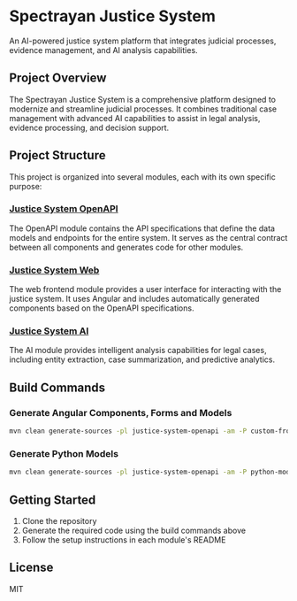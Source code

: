 # Spectrayan Justice System

An AI-powered justice system platform that integrates judicial processes, evidence management, and AI analysis capabilities.

## Project Overview

The Spectrayan Justice System is a comprehensive platform designed to modernize and streamline judicial processes. It combines traditional case management with advanced AI capabilities to assist in legal analysis, evidence processing, and decision support.

## Project Structure

This project is organized into several modules, each with its own specific purpose:

### [Justice System OpenAPI](./justice-system-openapi/README.md)

The OpenAPI module contains the API specifications that define the data models and endpoints for the entire system. It serves as the central contract between all components and generates code for other modules.

### [Justice System Web](./justice-system-web/README.md)

The web frontend module provides a user interface for interacting with the justice system. It uses Angular and includes automatically generated components based on the OpenAPI specifications.

### [Justice System AI](./justice-system-ai/README.md)

The AI module provides intelligent analysis capabilities for legal cases, including entity extraction, case summarization, and predictive analytics.

## Build Commands

### Generate Angular Components, Forms and Models

```bash
mvn clean generate-sources -pl justice-system-openapi -am -P custom-frontend
```

### Generate Python Models

```bash
mvn clean generate-sources -pl justice-system-openapi -am -P python-models
```

## Getting Started

1. Clone the repository
2. Generate the required code using the build commands above
3. Follow the setup instructions in each module's README

## License

MIT
